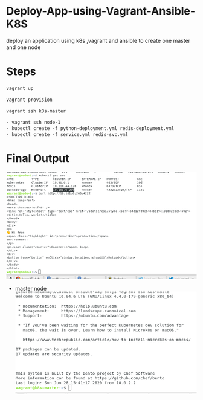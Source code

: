 # Deploy-App-using-Vagrant-Ansible-K8S
deploy an application using k8s ,vagrant  and ansible to create one master and one node

# Steps
```
vagrant up
```

```
vagrant provision
```

```
vagrant ssh k8s-master
```
```
- vagrant ssh node-1
- kubectl create -f python-deployment.yml redis-deployment.yml
- kubectl create -f service.yml redis-svc.yml

```

# Final Output
![output of app](https://github.com/sabreensalama/Deploy-App-using-Vagrant-Ansible-K8S/blob/master/Output/Screenshot%20from%202020-06-28%2017-48-36.png)
- master node
![master node](https://github.com/sabreensalama/Deploy-App-using-Vagrant-Ansible-K8S/blob/master/Output/Screenshot%20from%202020-06-28%2018-06-55.png)
